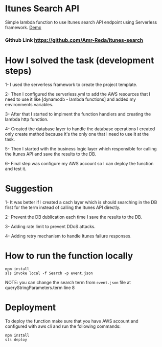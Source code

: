 # Itunes Search API

Simple lambda function to use Itunes search API endpoint using Serverless framework. [Demo](https://vfo0q8nzgl.execute-api.us-east-1.amazonaws.com/dev/search?term=jack+johnson)

### Github Link https://github.com/Amr-Reda/itunes-search

# How I solved the task (development steps)

1- I used the serverless framework to create the project template.

2- Then I configured the serverless.yml to add the AWS resources that I need to use it like [dynamodb - lambda functions] and added my environments variables.

3- After that I started to implment the function handlers and creating the lambda http function.

4- Created the database layer to handle the database operations I created only create method because it's the only one that I need to use it at the task.

5- Then I started with the business logic layer which responsible for calling the Itunes API and save the results to the DB.

6- Final step was configure my AWS account so I can deploy the function and test it.

# Suggestion

1- It was better if I created a cach layer which is should searching in the DB first for the term instead of calling the Itunes API directly.

2- Prevent the DB dublication each time I save the results to the DB.

3- Adding rate limit to prevent DDoS attacks.

4- Adding retry mechanism to handle Itunes failure responses.

# How to run the function locally

```
npm install
sls invoke local -f Search -p event.json
```
NOTE: you can change the search term from `event.json` file at queryStringParameters.term line 8

# Deployment

To deploy the function make sure that you have AWS account and configured with aws cli and run the following commands:

```
npm install
sls deploy
```
